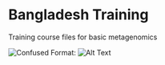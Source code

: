 # Bangladesh Training
Training course files for basic metagenomics

![Confused](https://i.kym-cdn.com/entries/icons/original/000/021/464/14608107_1180665285312703_1558693314_n.jpg)
Format: ![Alt Text](Magic)
